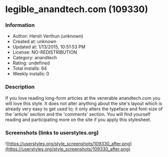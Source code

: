 # legible_anandtech.com (109330)

### Information
- Author: Hersh Verthun (unknown)
- Created at: unknown
- Updated at: 1/13/2015, 10:51:53 PM
- License: NO-REDISTRIBUTION
- Category: anandtech
- Rating: undefined
- Total installs: 64
- Weekly installs: 0


### Description
If you love reading long-form articles at the venerable anandtech.com you will love this style. It does not alter anything about the site's layout which is already very easy to get used to; it only alters the typeface and font-size of the 'article' section and the 'comments' section. You will find yourself reading and participating more on the site if you apply this stylesheet.


### Screenshots (links to userstyles.org)
![https://userstyles.org/style_screenshots/109330_after.png](https://userstyles.org/style_screenshots/109330_after.png)


